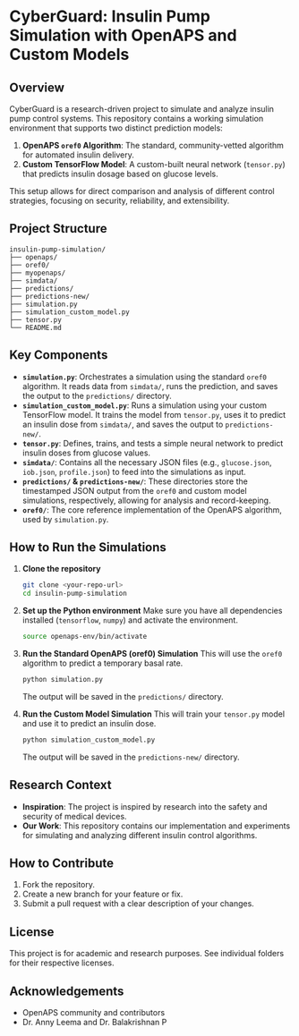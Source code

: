 # CyberGuard: Insulin Pump Simulation with OpenAPS and Custom Models

## Overview
CyberGuard is a research-driven project to simulate and analyze insulin pump control systems. This repository contains a working simulation environment that supports two distinct prediction models:
1.  **OpenAPS `oref0` Algorithm**: The standard, community-vetted algorithm for automated insulin delivery.
2.  **Custom TensorFlow Model**: A custom-built neural network (`tensor.py`) that predicts insulin dosage based on glucose levels.

This setup allows for direct comparison and analysis of different control strategies, focusing on security, reliability, and extensibility.

## Project Structure

```
insulin-pump-simulation/
├── openaps/              
├── oref0/                
├── myopenaps/            
├── simdata/              
├── predictions/          
├── predictions-new/                
├── simulation.py        
├── simulation_custom_model.py 
├── tensor.py             
└── README.md
```

## Key Components

-   **`simulation.py`**: Orchestrates a simulation using the standard `oref0` algorithm. It reads data from `simdata/`, runs the prediction, and saves the output to the `predictions/` directory.
-   **`simulation_custom_model.py`**: Runs a simulation using your custom TensorFlow model. It trains the model from `tensor.py`, uses it to predict an insulin dose from `simdata/`, and saves the output to `predictions-new/`.
-   **`tensor.py`**: Defines, trains, and tests a simple neural network to predict insulin doses from glucose values.
-   **`simdata/`**: Contains all the necessary JSON files (e.g., `glucose.json`, `iob.json`, `profile.json`) to feed into the simulations as input.
-   **`predictions/` & `predictions-new/`**: These directories store the timestamped JSON output from the `oref0` and custom model simulations, respectively, allowing for analysis and record-keeping.
-   **`oref0/`**: The core reference implementation of the OpenAPS algorithm, used by `simulation.py`.

## How to Run the Simulations

1.  **Clone the repository**
    ```sh
    git clone <your-repo-url>
    cd insulin-pump-simulation
    ```
2.  **Set up the Python environment**
    Make sure you have all dependencies installed (`tensorflow`, `numpy`) and activate the environment.
    ```sh
    source openaps-env/bin/activate
    ```
3.  **Run the Standard OpenAPS (oref0) Simulation**
    This will use the `oref0` algorithm to predict a temporary basal rate.
    ```sh
    python simulation.py
    ```
    The output will be saved in the `predictions/` directory.

4.  **Run the Custom Model Simulation**
    This will train your `tensor.py` model and use it to predict an insulin dose.
    ```sh
    python simulation_custom_model.py
    ```
    The output will be saved in the `predictions-new/` directory.

## Research Context
- **Inspiration**: The project is inspired by research into the safety and security of medical devices.
- **Our Work**: This repository contains our implementation and experiments for simulating and analyzing different insulin control algorithms.

## How to Contribute
1.  Fork the repository.
2.  Create a new branch for your feature or fix.
3.  Submit a pull request with a clear description of your changes.

## License
This project is for academic and research purposes. See individual folders for their respective licenses.

## Acknowledgements
- OpenAPS community and contributors
- Dr. Anny Leema and Dr. Balakrishnan P
